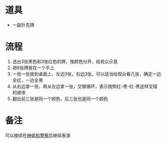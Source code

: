 # 道具

* 一副扑克牌

# 流程

1. 选出3张黑色和3张红色的牌，按颜色分开，给观众示意
2. 把6张牌放在一个手上
3. 一张一张放到桌面上，左边3张，右边3张。可以适当给观众看几张，确定一边全红，一边全黑
4. 从右边拿一张，再从左边拿一张，交替循环，表示按照红-黑-红-黑这样交错的顺序
5. 翻出前三张是同一个颜色，后三张也是同一个颜色

# 备注

可以接续在[神偷和警察](./神偷和警察.md)后继续表演

